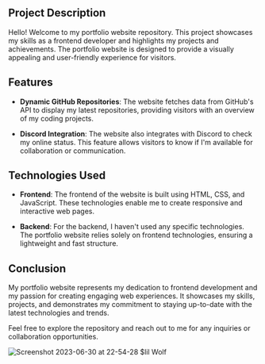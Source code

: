 ## Project Description

Hello! Welcome to my portfolio website repository. This project showcases my skills as a frontend developer and highlights my projects and achievements. The portfolio website is designed to provide a visually appealing and user-friendly experience for visitors.

## Features

- **Dynamic GitHub Repositories**: The website fetches data from GitHub's API to display my latest repositories, providing visitors with an overview of my coding projects.

- **Discord Integration**: The website also integrates with Discord to check my online status. This feature allows visitors to know if I'm available for collaboration or communication.

## Technologies Used

- **Frontend**: The frontend of the website is built using HTML, CSS, and JavaScript. These technologies enable me to create responsive and interactive web pages.

- **Backend**: For the backend, I haven't used any specific technologies. The portfolio website relies solely on frontend technologies, ensuring a lightweight and fast structure.

## Conclusion

My portfolio website represents my dedication to frontend development and my passion for creating engaging web experiences. It showcases my skills, projects, and demonstrates my commitment to staying up-to-date with the latest technologies and trends.

Feel free to explore the repository and reach out to me for any inquiries or collaboration opportunities.

![Screenshot 2023-06-30 at 22-54-28 $lil Wolf](https://github.com/lilWolf011/Portfolio-Web-Site/assets/59448133/8cd24a09-14ee-430a-91b4-c4c9b99385b4,(https://lilwolf.netlify.app/))
